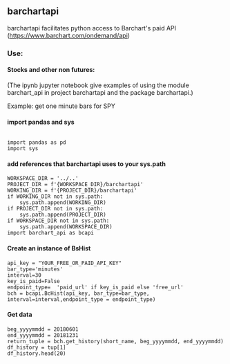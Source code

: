 ## barchartapi

barchartapi facilitates python access to Barchart's paid API (https://www.barchart.com/ondemand/api)

### Use:
#### Stocks and other non futures:
(The ipynb jupyter notebook give examples of using the module barchart_api in project barchartapi and the package barchartapi.)

Example: get one minute bars for SPY  
#### import pandas and sys
```
 
import pandas as pd
import sys
```

#### add references that barchartapi uses to your sys.path
```
WORKSPACE_DIR = '../..' 
PROJECT_DIR = f'{WORKSPACE_DIR}/barchartapi' 
WORKING_DIR = f'{PROJECT_DIR}/barchartapi' 
if WORKING_DIR not in sys.path:
    sys.path.append(WORKING_DIR)
if PROJECT_DIR not in sys.path:
    sys.path.append(PROJECT_DIR)
if WORKSPACE_DIR not in sys.path:
    sys.path.append(WORKSPACE_DIR)
import barchart_api as bcapi
```

#### Create an instance of BsHist
```
api_key = "YOUR_FREE_OR_PAID_API_KEY"
bar_type='minutes'
interval=30
key_is_paid=False
endpoint_type=  'paid_url' if key_is_paid else 'free_url'
bch = bcapi.BcHist(api_key, bar_type=bar_type, interval=interval,endpoint_type = endpoint_type)
```

#### Get data
```
beg_yyyymmdd = 20180601
end_yyyymmdd = 20181231
return_tuple = bch.get_history(short_name, beg_yyyymmdd, end_yyyymmdd)
df_history = tup[1]
df_history.head(20)
```



